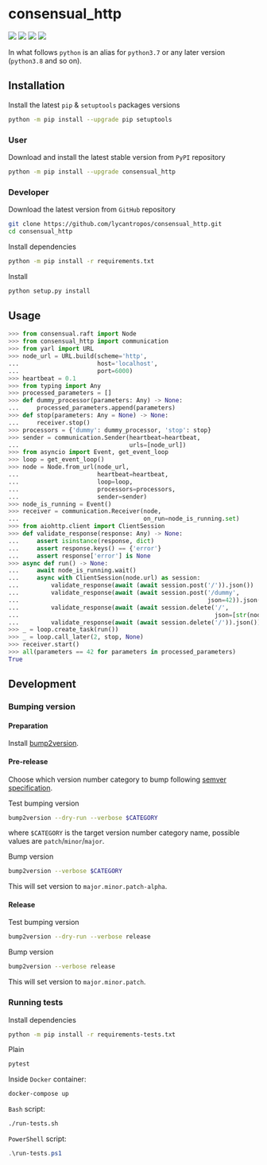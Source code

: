 consensual_http
===============

[![](https://dev.azure.com/lycantropos/consensual_http/_apis/build/status/lycantropos.consensual_http?branchName=master)](https://dev.azure.com/lycantropos/consensual_http/_build/latest?definitionId=41&branchName=master "Azure Pipelines")
[![](https://codecov.io/gh/lycantropos/consensual_http/branch/master/graph/badge.svg)](https://codecov.io/gh/lycantropos/consensual_http "Codecov")
[![](https://img.shields.io/github/license/lycantropos/consensual_http.svg)](https://github.com/lycantropos/consensual_http/blob/master/LICENSE "License")
[![](https://badge.fury.io/py/consensual-http.svg)](https://badge.fury.io/py/consensual-http "PyPI")

In what follows `python` is an alias for `python3.7`
or any later version (`python3.8` and so on).

Installation
------------

Install the latest `pip` & `setuptools` packages versions
```bash
python -m pip install --upgrade pip setuptools
```

### User

Download and install the latest stable version from `PyPI` repository
```bash
python -m pip install --upgrade consensual_http
```

### Developer

Download the latest version from `GitHub` repository
```bash
git clone https://github.com/lycantropos/consensual_http.git
cd consensual_http
```

Install dependencies
```bash
python -m pip install -r requirements.txt
```

Install
```bash
python setup.py install
```

Usage
-----

```python
>>> from consensual.raft import Node
>>> from consensual_http import communication
>>> from yarl import URL
>>> node_url = URL.build(scheme='http',
...                      host='localhost',
...                      port=6000)
>>> heartbeat = 0.1
>>> from typing import Any
>>> processed_parameters = []
>>> def dummy_processor(parameters: Any) -> None:
...     processed_parameters.append(parameters)
>>> def stop(parameters: Any = None) -> None:
...     receiver.stop()
>>> processors = {'dummy': dummy_processor, 'stop': stop}
>>> sender = communication.Sender(heartbeat=heartbeat,
...                               urls=[node_url])
>>> from asyncio import Event, get_event_loop
>>> loop = get_event_loop()
>>> node = Node.from_url(node_url,
...                      heartbeat=heartbeat,
...                      loop=loop,
...                      processors=processors,
...                      sender=sender)
>>> node_is_running = Event()
>>> receiver = communication.Receiver(node,
...                                   on_run=node_is_running.set)
>>> from aiohttp.client import ClientSession
>>> def validate_response(response: Any) -> None:
...     assert isinstance(response, dict)
...     assert response.keys() == {'error'}
...     assert response['error'] is None
>>> async def run() -> None:
...     await node_is_running.wait()
...     async with ClientSession(node.url) as session:
...         validate_response(await (await session.post('/')).json())
...         validate_response(await (await session.post('/dummy',
...                                                     json=42)).json())
...         validate_response(await (await session.delete('/',
...                                                       json=[str(node.url)])).json())
...         validate_response(await (await session.delete('/')).json())
>>> _ = loop.create_task(run())
>>> _ = loop.call_later(2, stop, None)
>>> receiver.start()
>>> all(parameters == 42 for parameters in processed_parameters)
True

```

Development
-----------

### Bumping version

#### Preparation

Install
[bump2version](https://github.com/c4urself/bump2version#installation).

#### Pre-release

Choose which version number category to bump following [semver
specification](http://semver.org/).

Test bumping version
```bash
bump2version --dry-run --verbose $CATEGORY
```

where `$CATEGORY` is the target version number category name, possible
values are `patch`/`minor`/`major`.

Bump version
```bash
bump2version --verbose $CATEGORY
```

This will set version to `major.minor.patch-alpha`. 

#### Release

Test bumping version
```bash
bump2version --dry-run --verbose release
```

Bump version
```bash
bump2version --verbose release
```

This will set version to `major.minor.patch`.

### Running tests

Install dependencies
```bash
python -m pip install -r requirements-tests.txt
```

Plain
```bash
pytest
```

Inside `Docker` container:
```bash
docker-compose up
```

`Bash` script:
```bash
./run-tests.sh
```

`PowerShell` script:
```powershell
.\run-tests.ps1
```
